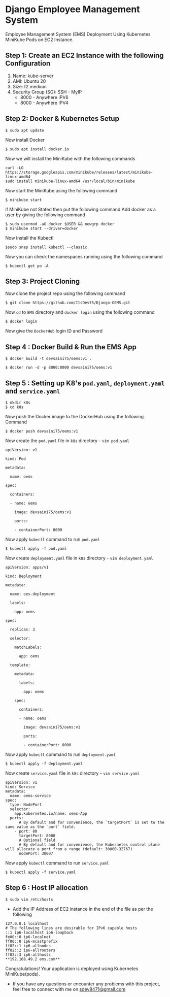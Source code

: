 # Django Employee Management System
Employee Management System (EMS) Deployment Using Kubernetes MiniKube Pods on EC2 Instance.

## Step 1: Create an EC2 Instance with the following Configuration
1. Name: kube-server
2. AMI: Ubuntu 20
3. Size: t2.medium
4. Security Group (SG):
  SSH - MyIP
    - 8000 - Anywhere IPV6
    - 8000 - Anywhere IPV4

## Step 2: Docker & Kubernetes Setup
```
$ sudo apt update
```
Now install Docker
```
$ sudo apt install docker.io
```
Now we will install the MiniKube with the following commands
```
curl -LO https://storage.googleapis.com/minikube/releases/latest/minikube-linux-amd64
sudo install minikube-linux-amd64 /usr/local/bin/minikube
```
Now start the MiniKube using the following command
```
$ minikube start
```
if MiniKube not Stated then put the following command
Add docker as a user by giving the following command
```
$ sudo usermod -aG docker $USER && newgrp docker
$ minikube start --driver=docker
```
Now Install the Kubectl
```
$sudo snap install kubectl --classic
```
Now you can check the namespaces running using the following command
```
$ kubectl get po -A
```
## Step 3: Project Cloning
Now clone the project repo using the following command
```
$ git clone https://github.com/ItsDev75/Django-OEMS.git
```
Now `cd` to `EMS` directory and `docker login` using the following command
```
$ docker login
```
Now give the `DockerHub` login ID and Password

## Step 4 : Docker Build & Run the EMS App
```
$ docker build -t devsaini75/oems:v1 .
```
```
$ docker run -d -p 8000:8000 devsaini75/oems:v1
```
## Step 5 : Setting up K8's `pod.yaml`, `deployment.yaml` and `service.yaml`
```
$ mkdir k8s
$ cd k8s
```
Now push the Docker image to the DockerHub using the following Command
```
$ docker push devsaini75/oems:v1
```
Now create the `pod.yaml` file in `k8s` directory - `vim pod.yaml`
```
apiVersion: v1

kind: Pod

metadata:

  name: oems

spec:

  containers:

  - name: oems

    image: devsaini75/oems:v1

    ports:

    - containerPort: 8000

```
Now apply `kubectl` command to run `pod.yaml`
```
$ kubectl apply -f pod.yaml
```
Now create `deployment.yaml` file in `k8s` directory  - `vim deployment.yaml`
```
apiVersion: apps/v1

kind: Deployment

metadata:

  name: oes-deployment

  labels:

    app: oems

spec:

  replicas: 3

  selector:

    matchLabels:

      app: oems

  template:

    metadata:

      labels:

        app: oems

    spec:

      containers:

      - name: oems

        image: devsaini75/oems:v1

        ports:

        - containerPort: 8000

```
Now apply `kubectl` command to run `deployment.yaml`
```
$ kubectl apply -f deployment.yaml
```
Now create `service.yaml` file in `k8s` directory  - `vim service.yaml`
```
apiVersion: v1
kind: Service
metadata:
  name: oems-service
spec:
  type: NodePort
  selector:
    app.kubernetes.io/name: oems-App
  ports:
      # By default and for convenience, the `targetPort` is set to the same value as the `port` field.
    - port: 80
      targetPort: 8000
      # Optional field
      # By default and for convenience, the Kubernetes control plane will allocate a port from a range (default: 30000-32767)
      nodePort: 30007
```
Now apply `kubectl` command to run `service.yaml`
```
$ kubectl apply -f service.yaml
```

## Step 6 : Host IP allocation
```
$ sudo vim /etc/hosts
```
  - Add the IP Address of EC2 instance in the end of the file as per the following
  ```
  127.0.0.1 localhost
  # The following lines are desirable for IPv6 capable hosts
  ::1 ip6-localhost ip6-loopback
  fe00::0 ip6-localnet
  ff00::0 ip6-mcastprefix
  ff02::1 ip6-allnodes
  ff02::2 ip6-allrouters
  ff02::3 ip6-allhosts
  **192.168.49.2 ems.com**
 ``` 

Congratulations! Your application is deployed using Kubernetes MiniKube(pods).
 - If you have any questions or encounter any problems with this project, feel free to connect with me on sdev8471@gmail.com